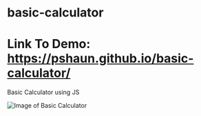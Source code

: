 # basic-calculator
# Link To Demo: https://pshaun.github.io/basic-calculator/
Basic Calculator using JS

![Image of Basic Calculator](https://i.imgur.com/rDmCcBO.png)
